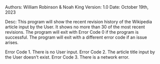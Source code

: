 Authors: William Robinson & Noah King
Version: 1.0
Date: October 19th, 2023

Desc: This program will show the recent revision history of the Wikipedia article input by the User. It shows no more than 30 of the most recent revisions. The program will exit with Error Code 0 if the program is successful. The program will exit with a different error code if an issue arises.

Error Code 1. There is no User input.
Error Code 2. The article title input by the User doesn't exist.
Error Code 3. There is a network error.